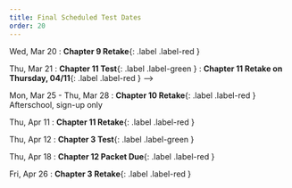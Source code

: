 ```yaml
---
title: Final Scheduled Test Dates
order: 20
---
```


Wed, Mar 20
: **Chapter 9 Retake**{: .label .label-red }

Thu, Mar 21
: **Chapter 11 Test**{: .label .label-green }
: **Chapter 11 Retake on Thursday, 04/11**{: .label .label-red } -->

Mon, Mar 25 - Thu, Mar 28
: **Chapter 10 Retake**{: .label .label-red } Afterschool, sign-up only

Thu, Apr 11
: **Chapter 11 Retake**{: .label .label-red }

Thu, Apr 12
: **Chapter 3 Test**{: .label .label-green }

Thu, Apr 18
: **Chapter 12 Packet Due**{: .label .label-red }

Fri, Apr 26
: **Chapter 3 Retake**{: .label .label-red }
